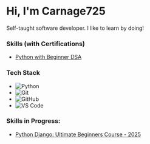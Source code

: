 # Hi, I'm Carnage725
Self-taught software developer. 
I like to learn by doing!

### Skills (with Certifications)
- [Python with Beginner DSA](https://www.codechef.com/roadmap/python-dsa)

### Tech Stack
- ![Python](https://img.shields.io/badge/-Python-black?style=flat-square&logo=python)
- ![Git](https://img.shields.io/badge/-Git-black?style=flat-square&logo=git)
- ![GitHub](https://img.shields.io/badge/-GitHub-black?style=flat-square&logo=github)
- ![VS Code](https://img.shields.io/badge/-VS%20Code-black?style=flat-square&logo=visual-studio-code)

### Skills in Progress:
- [Python Django: Ultimate Beginners Course - 2025](https://www.udemy.com/course/python-django-ultimate-beginners-course-2022/?couponCode=MT240725CTRL)
